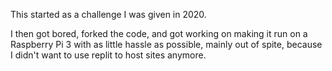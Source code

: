 This started as a challenge I was given in 2020.

I then got bored, forked the code, and got working on making it run on a Raspberry Pi 3 with as little hassle as possible, mainly out of spite, because I didn't want to use replit to host sites anymore.
